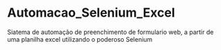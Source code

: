 # Automacao_Selenium_Excel
Siatema de automação de preenchimento de formulario web, a partir de uma planilha excel utilizando o poderoso Selenium
